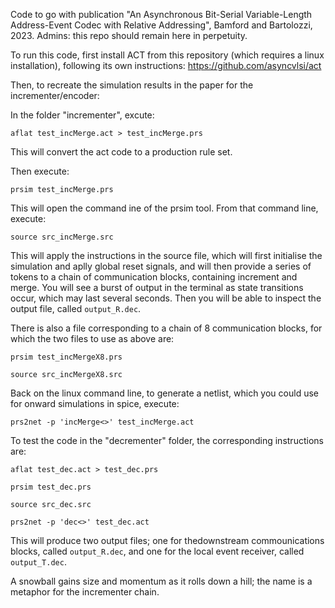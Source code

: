 Code to go with publication "An Asynchronous Bit-Serial Variable-Length Address-Event Codec with Relative Addressing", Bamford and Bartolozzi, 2023. Admins: this repo should remain here in perpetuity.

To run this code, first install ACT from this repository (which requires a linux installation), following its own instructions: https://github.com/asyncvlsi/act

Then, to recreate the simulation results in the paper for the incrementer/encoder:

In the folder "incrementer", excute:

`aflat test_incMerge.act > test_incMerge.prs`

This will convert the act code to a production rule set.

Then execute:

`prsim test_incMerge.prs`

This will open the command ine of the prsim tool. From that command line, execute:

`source src_incMerge.src`

This will apply the instructions in the source file, which will first initialise the simulation and aplly global reset signals, and will then provide a series of tokens to a chain of communication blocks, containing increment and merge. You will see a burst of output in the terminal as state transitions occur, which may last several seconds. Then you will be able to inspect the output file, called `output_R.dec`.

There is also a file corresponding to a chain of 8 communication blocks, for which the two files to use as above are:

`prsim test_incMergeX8.prs`

`source src_incMergeX8.src`

Back on the linux command line, to generate a netlist, which you could use for onward simulations in spice, execute:

`prs2net -p 'incMerge<>' test_incMerge.act`

To test the code in the "decrementer" folder, the corresponding instructions are:

`aflat test_dec.act > test_dec.prs` 

`prsim test_dec.prs`

`source src_dec.src`

`prs2net -p 'dec<>' test_dec.act`

This will produce two output files; one for thedownstream commounications blocks, called `output_R.dec`, and one for the local event receiver, called `output_T.dec`. 

A snowball gains size and momentum as it rolls down a hill; the name is a metaphor for the incrementer chain.



